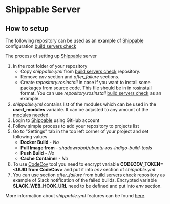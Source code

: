 # Shippable Server

## How to setup

The following repository can be used as an example of [Shippable](https://wwww.shippable.com/) configuration [build servers check](https://github.com/shadow-robot/build-servers-check)

The process of setting up [Shippable](https://wwww.shippable.com/) server

1. In the root folder of your repository
    * Copy *shippable.yml* from [build servers check](https://github.com/shadow-robot/build-servers-check) repository. 
    * Remove *env* section and *after_failure* sections.
    * Create *repository.rosinstall* in case if you want to install some packages from source code. This file should be in in [rosinstall](http://wiki.ros.org/rosinstall) format.
      You can use *repository.rosinstall* [build servers check](https://github.com/shadow-robot/build-servers-check) as an example.
2. *shippable.yml* contains list of the modules which can be used in the **used_modules** variable. It can be adjusted to any amount of the [modules needed](../modules.md).
3. Login to [Shippable](https://wwww.shippable.com/) using GitHub account
4. Follow simple process to add your repository to projects list
5. Go to "Settings" tab in the top left corner of your project and set following values
    * **Docker Build** - *No*
    * **Pull Image from** - *shadowrobot/ubuntu-ros-indigo-build-tools*
    * **Push Build** - *No*
    * **Cache Container** - *No*
6. To use [CodeCov](https://codecov.io) tool you need to encrypt variable **CODECOV_TOKEN=\<UUID from CodeCov\>** and put it into *env* section of *shippable.yml*
7. You can use section *after_failure* from [build servers check](https://github.com/shadow-robot/build-servers-check) repository as example of Slack notification of the failed builds. 
   Encrypted variable **SLACK_WEB_HOOK_URL** need to be defined and put into *env* section.
   
More information about *shippable.yml* features can be found [here](http://shippable-docs-20.readthedocs.org/en/latest/config.html#configuration). 
